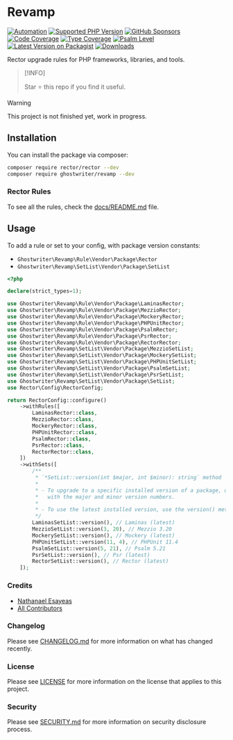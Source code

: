 # Revamp

[![Automation](https://github.com/ghostwriter/revamp/actions/workflows/automation.yml/badge.svg)](https://github.com/ghostwriter/revamp/actions/workflows/automation.yml)
[![Supported PHP Version](https://badgen.net/packagist/php/ghostwriter/revamp?color=8892bf)](https://www.php.net/supported-versions)
[![GitHub Sponsors](https://img.shields.io/github/sponsors/ghostwriter?label=Sponsor+@ghostwriter/revamp&logo=GitHub+Sponsors)](https://github.com/sponsors/ghostwriter)
[![Code Coverage](https://codecov.io/gh/ghostwriter/revamp/branch/main/graph/badge.svg)](https://codecov.io/gh/ghostwriter/revamp)
[![Type Coverage](https://shepherd.dev/github/ghostwriter/revamp/coverage.svg)](https://shepherd.dev/github/ghostwriter/revamp)
[![Psalm Level](https://shepherd.dev/github/ghostwriter/revamp/level.svg)](https://psalm.dev/docs/running_psalm/error_levels)
[![Latest Version on Packagist](https://badgen.net/packagist/v/ghostwriter/revamp)](https://packagist.org/packages/ghostwriter/revamp)
[![Downloads](https://badgen.net/packagist/dt/ghostwriter/revamp?color=blue)](https://packagist.org/packages/ghostwriter/revamp)

Rector upgrade rules for PHP frameworks, libraries, and tools.

> [!INFO]
>
> Star ⭐ this repo if you find it useful.
>

> [!WARNING]
>
> This project is not finished yet, work in progress.
> 

## Installation

You can install the package via composer:

``` bash
composer require rector/rector --dev
composer require ghostwriter/revamp --dev
```

### Rector Rules

To see all the rules, check the [docs/README.md](./docs/README.md) file.

## Usage

To add a rule or set to your config, with package version constants:

- `Ghostwriter\Revamp\Rule\Vendor\Package\Rector`
- `Ghostwriter\Revamp\SetList\Vendor\Package\SetList`

```php
<?php

declare(strict_types=1);

use Ghostwriter\Revamp\Rule\Vendor\Package\LaminasRector;
use Ghostwriter\Revamp\Rule\Vendor\Package\MezzioRector;
use Ghostwriter\Revamp\Rule\Vendor\Package\MockeryRector;
use Ghostwriter\Revamp\Rule\Vendor\Package\PHPUnitRector;
use Ghostwriter\Revamp\Rule\Vendor\Package\PsalmRector;
use Ghostwriter\Revamp\Rule\Vendor\Package\PsrRector;
use Ghostwriter\Revamp\Rule\Vendor\Package\RectorRector;
use Ghostwriter\Revamp\SetList\Vendor\Package\MezzioSetList;
use Ghostwriter\Revamp\SetList\Vendor\Package\MockerySetList;
use Ghostwriter\Revamp\SetList\Vendor\Package\PHPUnitSetList;
use Ghostwriter\Revamp\SetList\Vendor\Package\PsalmSetList;
use Ghostwriter\Revamp\SetList\Vendor\Package\PsrSetList;
use Ghostwriter\Revamp\SetList\Vendor\Package\SetList;
use Rector\Config\RectorConfig;

return RectorConfig::configure()
    ->withRules([
        LaminasRector::class,
        MezzioRector::class,
        MockeryRector::class,
        PHPUnitRector::class,
        PsalmRector::class,
        PsrRector::class,
        RectorRector::class,
    ])
    ->withSets([
        /**
         * `*SetList::version(int $major, int $minor): string` method
         *
         * - To upgrade to a specific installed version of a package, use the version() method 
         *   with the major and minor version numbers.
         *
         * - To use the latest installed version, use the version() method without arguments. 
         */
        LaminasSetList::version(), // Laminas (latest)
        MezzioSetList::version(3, 20), // Mezzio 3.20
        MockerySetList::version(), // Mockery (latest)
        PHPUnitSetList::version(11, 4), // PHPUnit 11.4
        PsalmSetList::version(5, 21), // Psalm 5.21
        PsrSetList::version(), // Psr (latest)
        RectorSetList::version(), // Rector (latest)
    ]);
```

### Credits

- [Nathanael Esayeas](https://github.com/ghostwriter)
- [All Contributors](https://github.com/ghostwriter/revamp/contributors)

### Changelog

Please see [CHANGELOG.md](./CHANGELOG.md) for more information on what has changed recently.

### License

Please see [LICENSE](./LICENSE) for more information on the license that applies to this project.

### Security

Please see [SECURITY.md](./SECURITY.md) for more information on security disclosure process.
